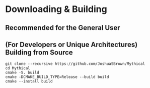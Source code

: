 
# Downloading & Building 

## Recommended for the General User

## (For Developers or Unique Architectures) Building from Source

    git clone --recursive https://github.com/JoshuaSBrown/Mythical
    cd Mythical
    cmake -S. build
    cmake -DCMAKE_BUILD_TYPE=Release --build build
    cmake --install build
    
